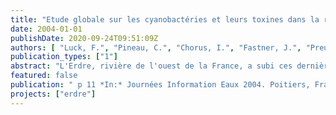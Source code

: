```yaml
---
title: "Etude globale sur les cyanobactéries et leurs toxines dans la rivière Erdre (France)"
date: 2004-01-01
publishDate: 2020-09-24T09:51:09Z
authors: [ "Luck, F.", "Pineau, C.", "Chorus, I.", "Fastner, J.", "Preußel, K.", "Marcou, S.", "Urvoy, Y." ]
publication_types: ["1"]
abstract: "L'Erdre, rivière de l'ouest de la France, a subi ces dernières années une prolifération massive de cyanobactéries, avec des répercussions négatives sur les activités touristiques étant donné le danger potentiel pour la santé humaine lié au rejet de toxines. A la demande de l'établissement public territorial \"Entente pour le Développement de l'Erdre Navigable\", E.D.E.N., un consortium de spécialistes (SETUDE, Anjou Recherche, KWB, UBA, Bi-Eau, BCEOM, Eco-Environnement Ingénierie) a participé à une étude détaillée sur l’équilibre écologique de l’Erdre, la croissance des cyanobactéries ainsi que le relargage de toxines, afin de développer des stratégies pour limiter ce phénomène. Au sein de ce consortium, le Centre de Compétence des Eaux de Berlin (KompetenzZentrum Wasser Berlin gGmbH, KWB) et l'Agence Fédérale de l'Environnement d’Allemagne (Umweltbundesamt, UBA) ont réalisé des travaux de recherche en laboratoire. Le projet a été mené de fin 2002 à début 2004 par les partenaires scientifiques français et allemands. Les expériences en laboratoire réalisées par les deux partenaires à Berlin ont pour but d’identifier l’influence de trois facteurs sur le développement des cyanobactéries et la libération de leurs toxines : l’impact d’une limitation en nutriments (azote, phosphore), l’influence de la vitesse d’écoulement, et le rôle des sédiments. L’étude porte sur la cyanobactérie filamenteuse Planktothrix agardhii et la toxine microcystine, qui prédominent dans l’Erdre."
featured: false
publication: " p 11 *In:* Journées Information Eaux 2004. Poitiers, France. 29.9. - 1.10.2004"
projects: ["erdre"]
---
```


